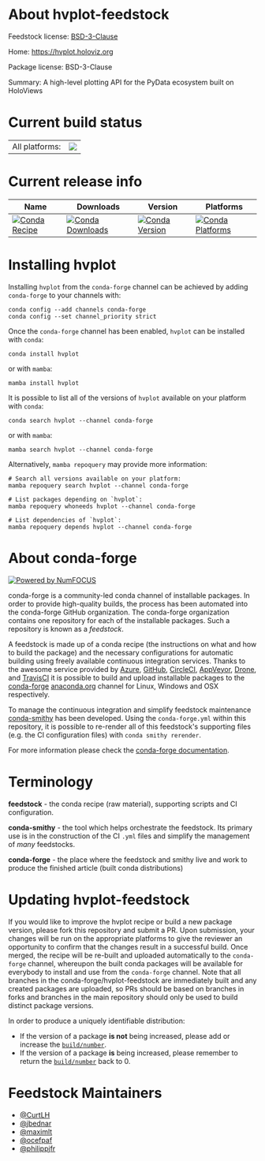 About hvplot-feedstock
======================

Feedstock license: [BSD-3-Clause](https://github.com/conda-forge/hvplot-feedstock/blob/main/LICENSE.txt)

Home: https://hvplot.holoviz.org

Package license: BSD-3-Clause

Summary: A high-level plotting API for the PyData ecosystem built on HoloViews

Current build status
====================


<table><tr><td>All platforms:</td>
    <td>
      <a href="https://dev.azure.com/conda-forge/feedstock-builds/_build/latest?definitionId=4893&branchName=main">
        <img src="https://dev.azure.com/conda-forge/feedstock-builds/_apis/build/status/hvplot-feedstock?branchName=main">
      </a>
    </td>
  </tr>
</table>

Current release info
====================

| Name | Downloads | Version | Platforms |
| --- | --- | --- | --- |
| [![Conda Recipe](https://img.shields.io/badge/recipe-hvplot-green.svg)](https://anaconda.org/conda-forge/hvplot) | [![Conda Downloads](https://img.shields.io/conda/dn/conda-forge/hvplot.svg)](https://anaconda.org/conda-forge/hvplot) | [![Conda Version](https://img.shields.io/conda/vn/conda-forge/hvplot.svg)](https://anaconda.org/conda-forge/hvplot) | [![Conda Platforms](https://img.shields.io/conda/pn/conda-forge/hvplot.svg)](https://anaconda.org/conda-forge/hvplot) |

Installing hvplot
=================

Installing `hvplot` from the `conda-forge` channel can be achieved by adding `conda-forge` to your channels with:

```
conda config --add channels conda-forge
conda config --set channel_priority strict
```

Once the `conda-forge` channel has been enabled, `hvplot` can be installed with `conda`:

```
conda install hvplot
```

or with `mamba`:

```
mamba install hvplot
```

It is possible to list all of the versions of `hvplot` available on your platform with `conda`:

```
conda search hvplot --channel conda-forge
```

or with `mamba`:

```
mamba search hvplot --channel conda-forge
```

Alternatively, `mamba repoquery` may provide more information:

```
# Search all versions available on your platform:
mamba repoquery search hvplot --channel conda-forge

# List packages depending on `hvplot`:
mamba repoquery whoneeds hvplot --channel conda-forge

# List dependencies of `hvplot`:
mamba repoquery depends hvplot --channel conda-forge
```


About conda-forge
=================

[![Powered by
NumFOCUS](https://img.shields.io/badge/powered%20by-NumFOCUS-orange.svg?style=flat&colorA=E1523D&colorB=007D8A)](https://numfocus.org)

conda-forge is a community-led conda channel of installable packages.
In order to provide high-quality builds, the process has been automated into the
conda-forge GitHub organization. The conda-forge organization contains one repository
for each of the installable packages. Such a repository is known as a *feedstock*.

A feedstock is made up of a conda recipe (the instructions on what and how to build
the package) and the necessary configurations for automatic building using freely
available continuous integration services. Thanks to the awesome service provided by
[Azure](https://azure.microsoft.com/en-us/services/devops/), [GitHub](https://github.com/),
[CircleCI](https://circleci.com/), [AppVeyor](https://www.appveyor.com/),
[Drone](https://cloud.drone.io/welcome), and [TravisCI](https://travis-ci.com/)
it is possible to build and upload installable packages to the
[conda-forge](https://anaconda.org/conda-forge) [anaconda.org](https://anaconda.org/)
channel for Linux, Windows and OSX respectively.

To manage the continuous integration and simplify feedstock maintenance
[conda-smithy](https://github.com/conda-forge/conda-smithy) has been developed.
Using the ``conda-forge.yml`` within this repository, it is possible to re-render all of
this feedstock's supporting files (e.g. the CI configuration files) with ``conda smithy rerender``.

For more information please check the [conda-forge documentation](https://conda-forge.org/docs/).

Terminology
===========

**feedstock** - the conda recipe (raw material), supporting scripts and CI configuration.

**conda-smithy** - the tool which helps orchestrate the feedstock.
                   Its primary use is in the construction of the CI ``.yml`` files
                   and simplify the management of *many* feedstocks.

**conda-forge** - the place where the feedstock and smithy live and work to
                  produce the finished article (built conda distributions)


Updating hvplot-feedstock
=========================

If you would like to improve the hvplot recipe or build a new
package version, please fork this repository and submit a PR. Upon submission,
your changes will be run on the appropriate platforms to give the reviewer an
opportunity to confirm that the changes result in a successful build. Once
merged, the recipe will be re-built and uploaded automatically to the
`conda-forge` channel, whereupon the built conda packages will be available for
everybody to install and use from the `conda-forge` channel.
Note that all branches in the conda-forge/hvplot-feedstock are
immediately built and any created packages are uploaded, so PRs should be based
on branches in forks and branches in the main repository should only be used to
build distinct package versions.

In order to produce a uniquely identifiable distribution:
 * If the version of a package **is not** being increased, please add or increase
   the [``build/number``](https://docs.conda.io/projects/conda-build/en/latest/resources/define-metadata.html#build-number-and-string).
 * If the version of a package **is** being increased, please remember to return
   the [``build/number``](https://docs.conda.io/projects/conda-build/en/latest/resources/define-metadata.html#build-number-and-string)
   back to 0.

Feedstock Maintainers
=====================

* [@CurtLH](https://github.com/CurtLH/)
* [@jbednar](https://github.com/jbednar/)
* [@maximlt](https://github.com/maximlt/)
* [@ocefpaf](https://github.com/ocefpaf/)
* [@philippjfr](https://github.com/philippjfr/)

